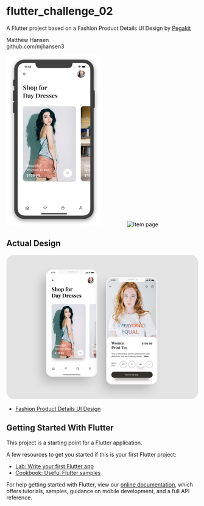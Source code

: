 # flutter_challenge_02

A Flutter project based on a Fashion Product Details UI Design by [Pegakit](https://dribbble.com/Pegakit)

Matthew Hansen  
github.com/mjhansen3

<img src="https://github.com/mjhansen3/flutter_challenge_02/blob/master/screenshots/home.png" width="250" height="450" alt="Main page"> &nbsp;&nbsp;&nbsp;&nbsp;&nbsp;&nbsp;&nbsp;&nbsp;&nbsp;&nbsp;&nbsp;&nbsp;&nbsp;&nbsp;&nbsp; <img src="https://github.com/mjhansen3/flutter_challenge_02/blob/master/screenshots/cart.png" width="250" height="450" alt="Item page">

## Actual Design

![Design Image](https://github.com/mjhansen3/flutter_challenge_02/blob/master/screenshots/actual_image.png)
- [Fashion Product Details UI Design](https://dribbble.com/shots/6973028-Fashion-Product-Details-UI-Design)

## Getting Started With Flutter

This project is a starting point for a Flutter application.

A few resources to get you started if this is your first Flutter project:

- [Lab: Write your first Flutter app](https://flutter.dev/docs/get-started/codelab)
- [Cookbook: Useful Flutter samples](https://flutter.dev/docs/cookbook)

For help getting started with Flutter, view our
[online documentation](https://flutter.dev/docs), which offers tutorials,
samples, guidance on mobile development, and a full API reference.
